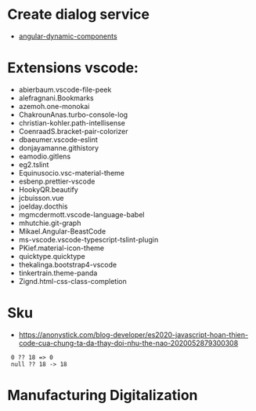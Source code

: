 # Create dialog service
- [angular-dynamic-components](https://malcoded.com/posts/angular-dynamic-components/)
# Extensions vscode:
- abierbaum.vscode-file-peek
- alefragnani.Bookmarks
- azemoh.one-monokai
- ChakrounAnas.turbo-console-log
- christian-kohler.path-intellisense
- CoenraadS.bracket-pair-colorizer
- dbaeumer.vscode-eslint
- donjayamanne.githistory
- eamodio.gitlens
- eg2.tslint
- Equinusocio.vsc-material-theme
- esbenp.prettier-vscode
- HookyQR.beautify
- jcbuisson.vue
- joelday.docthis
- mgmcdermott.vscode-language-babel
- mhutchie.git-graph
- Mikael.Angular-BeastCode
- ms-vscode.vscode-typescript-tslint-plugin
- PKief.material-icon-theme
- quicktype.quicktype
- thekalinga.bootstrap4-vscode
- tinkertrain.theme-panda
- Zignd.html-css-class-completion
# Sku
- https://anonystick.com/blog-developer/es2020-javascript-hoan-thien-code-cua-chung-ta-da-thay-doi-nhu-the-nao-2020052879300308
 ```
  0 ?? 18 => 0
  null ?? 18 -> 18
 ```
# Manufacturing Digitalization
